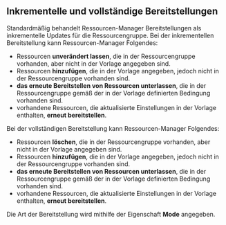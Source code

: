 ## Inkrementelle und vollständige Bereitstellungen

Standardmäßig behandelt Ressourcen-Manager Bereitstellungen als inkrementelle Updates für die Ressourcengruppe. Bei der inkrementellen Bereitstellung kann Ressourcen-Manager Folgendes:

- Ressourcen **unverändert lassen**, die in der Ressourcengruppe vorhanden, aber nicht in der Vorlage angegeben sind.
- Ressourcen **hinzufügen**, die in der Vorlage angegeben, jedoch nicht in der Ressourcengruppe vorhanden sind.
- **das erneute Bereitstellen von Ressourcen unterlassen**, die in der Ressourcengruppe gemäß der in der Vorlage definierten Bedingung vorhanden sind.
- vorhandene Ressourcen, die aktualisierte Einstellungen in der Vorlage enthalten, **erneut bereitstellen**.

Bei der vollständigen Bereitstellung kann Ressourcen-Manager Folgendes:

- Ressourcen **löschen**, die in der Ressourcengruppe vorhanden, aber nicht in der Vorlage angegeben sind.
- Ressourcen **hinzufügen**, die in der Vorlage angegeben, jedoch nicht in der Ressourcengruppe vorhanden sind.
- **das erneute Bereitstellen von Ressourcen unterlassen**, die in der Ressourcengruppe gemäß der in der Vorlage definierten Bedingung vorhanden sind.
- vorhandene Ressourcen, die aktualisierte Einstellungen in der Vorlage enthalten, **erneut bereitstellen**.
 
Die Art der Bereitstellung wird mithilfe der Eigenschaft **Mode** angegeben.

<!---HONumber=AcomDC_0713_2016-->